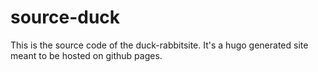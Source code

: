 # source-duck
This is the source code of the duck-rabbitsite. It's a hugo generated site meant to be hosted on github pages.
